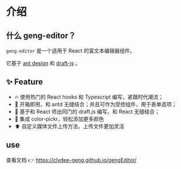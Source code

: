 # 介绍

## 什么 geng-editor？

`geng-editor` 是一个适用于 React 的富文本编辑器组件。

它基于 [ant design](https://ant.design/) 和 [draft-js](https://draftjs.org/) 。

## ✨ Feature

- 🔥 使用热门的 React hooks 和 Typescript 编写，紧跟时代潮流；
- 👬 开箱即用，和 antd 无缝结合；并且可作为受控组件，用于表单选项；
- 💪 基于和 React 师出同门的 draft.js 编写，和 React 无缝结合；
- 🎨 集成 color-pickr，轻松添加更多颜色
- ⬆️ 自定义媒体文件上传方法，上传文件更加灵活

## use

查看文档 👉 https://clydee-geng.github.io/gengEditor/
